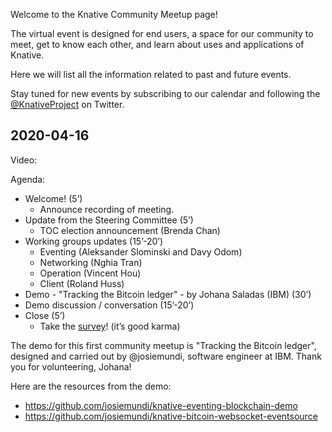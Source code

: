 Welcome to the Knative Community Meetup page!

The virtual event is designed for end users, a space for our community to meet, get to know each other, and learn about uses and applications of Knative.

Here we will list all the information related to past and future events.

Stay tuned for new events by subscribing to our calendar and following the [@KnativeProject](https://twitter.com/KnativeProject) on Twitter.

## 2020-04-16
Video:

Agenda:
- Welcome! (5’)
  - Announce recording of meeting.
- Update from the Steering Committee (5’)
  - TOC election announcement (Brenda Chan)
- Working groups updates (15’-20’)
  - Eventing (Aleksander Slominski and Davy Odom)
  - Networking (Nghia Tran)
  - Operation (Vincent Hou)
  - Client (Roland Huss)
- Demo - "Tracking the Bitcoin ledger" - by Johana Saladas (IBM) (30’)
- Demo discussion / conversation (15’-20’)
- Close (5’)
  - Take the [survey](https://docs.google.com/forms/d/e/1FAIpQLSebw2IOjmnStiUhPpnndpjyuBUoziZOw9PK9fnJeFBQX0QxWw/viewform)! (it’s good karma)

The demo for this first community meetup is "Tracking the Bitcoin ledger", designed and carried out by @josiemundi, software engineer at IBM. Thank you for volunteering, Johana!

Here are the resources from the demo:
- https://github.com/josiemundi/knative-eventing-blockchain-demo
- https://github.com/josiemundi/knative-bitcoin-websocket-eventsource
